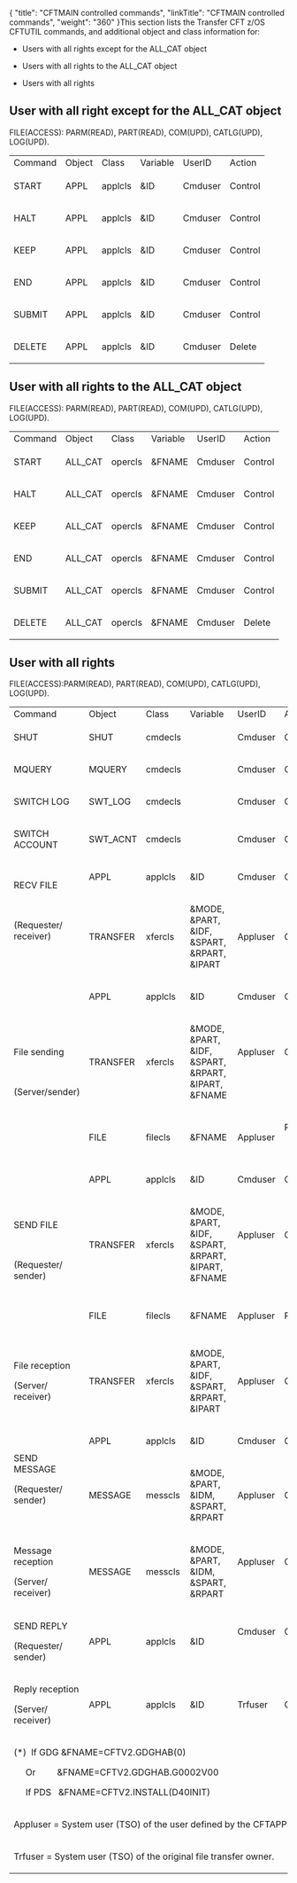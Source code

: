 {
    "title": "CFTMAIN controlled commands",
    "linkTitle": "CFTMAIN controlled commands",
    "weight": "360"
}This section lists the Transfer CFT z/OS CFTUTIL commands, and additional object and class information for:

-   Users with all rights except for the ALL\_CAT object

<!-- -->

-   Users with all rights to the ALL\_CAT object

<!-- -->

-   Users with all rights

## User with all right except for the ALL\_CAT object

FILE(ACCESS): PARM(READ), PART(READ), COM(UPD), CATLG(UPD), LOG(UPD).

<table data-cellspacing="0">
<tbody>
<tr class="odd">
<td>Command</td>
<td>Object</td>
<td>Class</td>
<td>Variable</td>
<td>UserID</td>
<td>Action</td>
</tr>
<tr class="even">
<td><p>START</p></td>
<td><p>APPL</p></td>
<td><p>applcls</p></td>
<td><p>&amp;ID</p></td>
<td><p>Cmduser</p></td>
<td><p>Control</p></td>
</tr>
<tr class="odd">
<td><p>HALT</p></td>
<td><p>APPL</p></td>
<td><p>applcls</p></td>
<td><p>&amp;ID</p></td>
<td><p>Cmduser</p></td>
<td><p>Control</p></td>
</tr>
<tr class="even">
<td><p>KEEP</p></td>
<td><p>APPL</p></td>
<td><p>applcls</p></td>
<td><p>&amp;ID</p></td>
<td><p>Cmduser</p></td>
<td><p>Control</p></td>
</tr>
<tr class="odd">
<td><p>END</p></td>
<td><p>APPL</p></td>
<td><p>applcls</p></td>
<td><p>&amp;ID</p></td>
<td><p>Cmduser</p></td>
<td><p>Control</p></td>
</tr>
<tr class="even">
<td><p>SUBMIT</p></td>
<td><p>APPL</p></td>
<td><p>applcls</p></td>
<td><p>&amp;ID</p></td>
<td><p>Cmduser</p></td>
<td><p>Control</p></td>
</tr>
<tr class="odd">
<td><p>DELETE</p></td>
<td><p>APPL</p></td>
<td><p>applcls</p></td>
<td><p>&amp;ID</p></td>
<td><p>Cmduser</p></td>
<td><p>Delete</p></td>
</tr>
</tbody>
</table>

## User with all rights to the ALL\_CAT object

FILE(ACCESS): PARM(READ), PART(READ), COM(UPD), CATLG(UPD), LOG(UPD).

<table data-cellspacing="0">
<tbody>
<tr class="odd">
<td>Command</td>
<td>Object</td>
<td>Class</td>
<td>Variable</td>
<td>UserID</td>
<td>Action</td>
</tr>
<tr class="even">
<td><p>START</p></td>
<td><p>ALL_CAT</p></td>
<td><p>opercls</p></td>
<td><p>&amp;FNAME</p></td>
<td><p>Cmduser</p></td>
<td><p>Control</p></td>
</tr>
<tr class="odd">
<td><p>HALT</p></td>
<td><p>ALL_CAT</p></td>
<td><p>opercls</p></td>
<td><p>&amp;FNAME</p></td>
<td><p>Cmduser</p></td>
<td><p>Control</p></td>
</tr>
<tr class="even">
<td><p>KEEP</p></td>
<td><p>ALL_CAT</p></td>
<td><p>opercls</p></td>
<td><p>&amp;FNAME</p></td>
<td><p>Cmduser</p></td>
<td><p>Control</p></td>
</tr>
<tr class="odd">
<td><p>END</p></td>
<td><p>ALL_CAT</p></td>
<td><p>opercls</p></td>
<td><p>&amp;FNAME</p></td>
<td><p>Cmduser</p></td>
<td><p>Control</p></td>
</tr>
<tr class="even">
<td><p>SUBMIT</p></td>
<td><p>ALL_CAT</p></td>
<td><p>opercls</p></td>
<td><p>&amp;FNAME</p></td>
<td><p>Cmduser</p></td>
<td><p>Control</p></td>
</tr>
<tr class="odd">
<td><p>DELETE</p></td>
<td><p>ALL_CAT</p></td>
<td><p>opercls</p></td>
<td><p>&amp;FNAME</p></td>
<td><p>Cmduser</p></td>
<td><p>Delete</p></td>
</tr>
</tbody>
</table>

## User with all rights

FILE(ACCESS):PARM(READ), PART(READ), COM(UPD), CATLG(UPD), LOG(UPD).

<table data-cellspacing="0">
<tbody>
<tr class="odd">
<td>Command</td>
<td>Object</td>
<td>Class</td>
<td>Variable</td>
<td>UserID</td>
<td>Action</td>
<td>Notes</td>
</tr>
<tr class="even">
<td><p>SHUT</p></td>
<td><p>SHUT</p></td>
<td><p>cmdecls</p></td>
<td><p> </p></td>
<td><p>Cmduser</p></td>
<td><p>Create</p></td>
<td><p> </p></td>
</tr>
<tr class="odd">
<td><p>MQUERY</p></td>
<td><p>MQUERY</p></td>
<td><p>cmdecls</p></td>
<td><p> </p></td>
<td><p>Cmduser</p></td>
<td><p>Create</p></td>
<td><p> </p></td>
</tr>
<tr class="even">
<td><p>SWITCH LOG</p></td>
<td><p>SWT_LOG</p></td>
<td><p>cmdecls</p></td>
<td><p> </p></td>
<td><p>Cmduser</p></td>
<td><p>Create</p></td>
<td><p> </p></td>
</tr>
<tr class="odd">
<td><p>SWITCH  ACCOUNT</p></td>
<td><p>SWT_ACNT</p></td>
<td><p>cmdecls</p></td>
<td><p> </p></td>
<td><p>Cmduser</p></td>
<td><p>Create</p></td>
<td><p> </p></td>
</tr>
<tr class="even">
<td rowspan="2"><p>RECV FILE</p>
<p> </p>
<p>(Requester/ receiver)</p>
<p> </p></td>
<td><p>APPL</p></td>
<td><p>applcls</p></td>
<td><p>&amp;ID</p></td>
<td><p>Cmduser</p></td>
<td><p>Create</p></td>
<td><p> </p></td>
</tr>
<tr class="odd">
<td><p>TRANSFER</p></td>
<td><p>xfercls</p></td>
<td><p>&amp;MODE, &amp;PART, &amp;IDF, &amp;SPART,  &amp;RPART,  &amp;IPART</p></td>
<td><p>Appluser</p></td>
<td><p>Create</p></td>
<td><p>In receive mode, the &amp;FNAME variable is ignored.</p></td>
</tr>
<tr class="even">
<td rowspan="3"><p>File sending</p>
<p> </p>
<p>(Server/sender)</p></td>
<td><p>APPL</p></td>
<td><p>applcls</p></td>
<td><p>&amp;ID</p></td>
<td><p>Cmduser</p></td>
<td><p>Create</p></td>
<td><p> </p></td>
</tr>
<tr class="odd">
<td><p>TRANSFER</p></td>
<td><p>xfercls</p></td>
<td><p>&amp;MODE, &amp;PART, &amp;IDF, &amp;SPART, &amp;RPART, &amp;IPART, &amp;FNAME</p></td>
<td><p>Appluser</p>
<p> </p></td>
<td><p>Create</p>
<p> </p></td>
<td><p>Include PDS and GDG cases (*)</p></td>
</tr>
<tr class="even">
<td><p>FILE</p></td>
<td><p>filecls</p></td>
<td><p>&amp;FNAME</p></td>
<td><p>Appluser</p></td>
<td><p>Read</p>
<p> </p></td>
<td><p>Not applicable</p></td>
</tr>
<tr class="odd">
<td rowspan="3"><p>SEND FILE</p>
<p> </p>
<p>(Requester/ sender)</p></td>
<td><p>APPL</p></td>
<td><p>applcls</p></td>
<td><p>&amp;ID</p></td>
<td><p>Cmduser</p></td>
<td><p>Create</p></td>
<td><p> </p></td>
</tr>
<tr class="even">
<td><p>TRANSFER</p></td>
<td><p>xfercls</p></td>
<td><p>&amp;MODE, &amp;PART, &amp;IDF, &amp;SPART, &amp;RPART, &amp;IPART, &amp;FNAME</p></td>
<td><p>Appluser</p>
<p> </p></td>
<td><p>Create</p>
<p> </p></td>
<td><p>Include PDS and GDG cases (*)</p></td>
</tr>
<tr class="odd">
<td><p>FILE</p></td>
<td><p>filecls</p></td>
<td><p>&amp;FNAME</p></td>
<td><p>Appluser</p></td>
<td><p>Read</p></td>
<td><p>Not applicable</p></td>
</tr>
<tr class="even">
<td><p>File reception</p>
<p>(Server/ receiver)</p></td>
<td><p>TRANSFER</p></td>
<td><p>xfercls</p></td>
<td><p>&amp;MODE, &amp;PART, &amp;IDF, &amp;SPART, &amp;RPART, &amp;IPART</p></td>
<td><p>Appluser</p></td>
<td><p>Create</p></td>
<td><p>In receive mode, the &amp;FNAME variable is ignored.</p></td>
</tr>
<tr class="odd">
<td rowspan="2"><p>SEND MESSAGE</p>
<p>(Requester/ sender)</p></td>
<td><p>APPL</p></td>
<td><p>applcls</p></td>
<td><p>&amp;ID</p></td>
<td><p>Cmduser</p></td>
<td><p>Create</p></td>
<td><p> </p></td>
</tr>
<tr class="even">
<td><p>MESSAGE</p></td>
<td><p>messcls</p></td>
<td><p>&amp;MODE, &amp;PART, &amp;IDM, &amp;SPART, &amp;RPART</p></td>
<td><p>Appluser</p></td>
<td><p>Create</p></td>
<td><p> </p></td>
</tr>
<tr class="odd">
<td><p>Message reception</p>
<p>(Server/ receiver)</p></td>
<td><p>MESSAGE</p></td>
<td><p>messcls</p></td>
<td><p>&amp;MODE, &amp;PART, &amp;IDM, &amp;SPART, &amp;RPART</p></td>
<td><p>Appluser</p>
<p> </p></td>
<td><p>Create</p>
<p> </p></td>
<td><p> </p></td>
</tr>
<tr class="even">
<td><p>SEND REPLY</p>
<p>(Requester/ sender)</p></td>
<td><p>APPL</p></td>
<td><p>applcls</p></td>
<td><p>&amp;ID</p></td>
<td><p>Cmduser</p>
<p> </p></td>
<td><p>Create</p>
<p> </p></td>
<td><p> </p></td>
</tr>
<tr class="odd">
<td><p>Reply reception</p>
<p>(Server/ receiver)</p></td>
<td><p>APPL</p></td>
<td><p>applcls</p></td>
<td><p>&amp;ID</p></td>
<td><p>Trfuser</p></td>
<td><p>Create</p></td>
<td><p> </p></td>
</tr>
<tr class="even">
<td colspan="7"><p>(*)  If GDG &amp;FNAME=CFTV2.GDGHAB(0)</p>
<p>     Or         &amp;FNAME=CFTV2.GDGHAB.G0002V00</p>
<p>     If PDS   &amp;FNAME=CFTV2.INSTALL(D40INIT)</p></td>
</tr>
<tr class="odd">
<td colspan="7"><p>Appluser = System user (TSO) of the user defined by the CFTAPPL command.</p></td>
</tr>
<tr class="even">
<td colspan="7"><p>Trfuser = System user (TSO) of the original file transfer owner.</p></td>
</tr>
</tbody>
</table>
